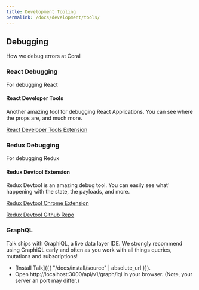 ```yaml
---
title: Development Tooling
permalink: /docs/development/tools/
---
```


## Debugging
How we debug errors at Coral

### React Debugging
For debugging React

#### React Developer Tools
Another amazing tool for debugging React Applications. You can see where the props are, and much more.

[React Developer Tools Extension](https://chrome.google.com/webstore/detail/react-developer-tools/fmkadmapgofadopljbjfkapdkoienihi?hl=en)


### Redux Debugging
For debugging Redux

#### Redux Devtool Extension
Redux Devtool is an amazing debug tool. You can easily see what' happening with the state, the payloads, and more.

[Redux Devtool Chrome Extension](https://chrome.google.com/webstore/detail/redux-devtools/lmhkpmbekcpmknklioeibfkpmmfibljd?hl=en)

[Redux Devtool Github Repo](https://github.com/zalmoxisus/redux-devtools-extension)

### GraphQL

Talk ships with GraphiQL, a live data layer IDE. We strongly recommend using GraphiQL early and often as you work with all things queries, mutations and subscriptions!

* [Install Talk]({{ "/docs/install/source" | absolute_url }}).
* Open http://localhost:3000/api/v1/graph/iql in your browser. (Note, your server an port may differ.)
